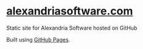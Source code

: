 # [alexandriasoftware.com](https://alexandriasoftware.com)

Static site for Alexandria Software hosted on GitHub

Built using [GitHub Pages](https://pages.github.com).
